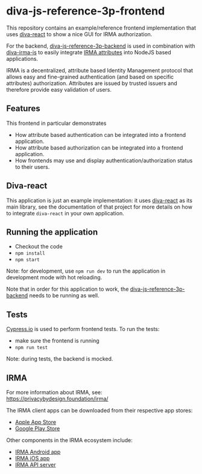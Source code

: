 # diva-js-reference-3p-frontend

This repository contains an example/reference frontend implementation that uses [diva-react](https://github.com/Alliander/diva-react) to show a nice GUI for IRMA authorization.

For the backend, [diva-js-reference-3p-backend](https://github.com/Alliander/diva-js-reference-3p-backend) is used in combination with [diva-irma-js](https://github.com/Alliander/diva-irma-js) to easily integrate [IRMA attributes](https://privacybydesign.foundation/irma-verifier/) into NodeJS based applications.

IRMA is a decentralized, attribute based Identity Management protocol that allows easy and fine-grained authentication (and based on specific attributes) authorization. Attributes are issued by trusted issuers and therefore provide easy validation of users.

## Features

This frontend in particular demonstrates
- How attribute based authentication can be integrated into a frontend application.
- How attribute based authorization can be integrated into a frontend application.
- How frontends may use and display authentication/authorization status to their users.

## Diva-react

This application is just an example implementation: it uses [diva-react](https://github.com/Alliander/diva-react) as its main library, see the documentation of that project for more details on how to integrate `diva-react` in your own application.

## Running the application

- Checkout the code
- `npm install`
- `npm start`

Note: for development, use `npm run dev` to run the application in development mode with hot reloading.

Note that in order for this application to work, the [diva-js-reference-3p-backend](https://github.com/Alliander/diva-js-reference-3p-backend) needs to be running as well.

## Tests

[Cypress.io](https://cypress.io) is used to perform frontend tests.
To run the tests:

- make sure the frontend is running
- `npm run test`

Note: during tests, the backend is mocked.

## IRMA

For more information about IRMA, see: https://privacybydesign.foundation/irma/

The IRMA client apps can be downloaded from their respective app stores:

- [Apple App Store](https://itunes.apple.com/nl/app/irma-authentication/id1294092994?mt=8)
- [Google Play Store](https://play.google.com/store/apps/details?id=org.irmacard.cardemu)

Other components in the IRMA ecosystem include:

- [IRMA Android app](https://github.com/credentials/irma_android_cardemu)
- [IRMA iOS app](https://github.com/credentials/irma_mobile)
- [IRMA API server](https://github.com/credentials/irma_api_server)
